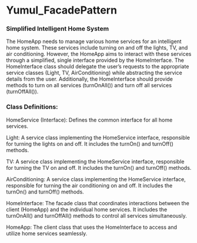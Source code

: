 # Yumul_FacadePattern

### Simplified Intelligent Home System

The HomeApp needs to manage various home services for an intelligent home system. These services include turning on and off the lights, TV, and air conditioning. However, the HomeApp aims to interact with these services through a simplified, single interface provided by the HomeInterface. The HomeInterface class should delegate the user’s requests to the appropriate service classes (Light, TV, AirConditioning) while abstracting the service details from the user. Additionally, the HomeInterface should provide methods to turn on all services (turnOnAll()) and turn off all services (turnOffAll()).

### Class Definitions:

HomeService (Interface): Defines the common interface for all home services.

Light: A service class implementing the HomeService interface, responsible for turning the lights on and off. It includes the turnOn() and turnOff() methods.

TV: A service class implementing the HomeService interface, responsible for turning the TV on and off. It includes the turnOn() and turnOff() methods.

AirConditioning: A service class implementing the HomeService interface, responsible for turning the air conditioning on and off. It includes the turnOn() and turnOff() methods.

HomeInterface: The facade class that coordinates interactions between the client (HomeApp) and the individual home services. It includes the turnOnAll() and turnOffAll() methods to control all services simultaneously.

HomeApp: The client class that uses the HomeInterface to access and utilize home services seamlessly.
